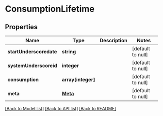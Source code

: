 # ConsumptionLifetime

## Properties
Name | Type | Description | Notes
------------ | ------------- | ------------- | -------------
**startUnderscoredate** | **string** |  | [default to null]
**systemUnderscoreid** | **integer** |  | [default to null]
**consumption** | **array[integer]** |  | [default to null]
**meta** | [**Meta**](Meta.md) |  | [default to null]

[[Back to Model list]](../README.md#documentation-for-models) [[Back to API list]](../README.md#documentation-for-api-endpoints) [[Back to README]](../README.md)


